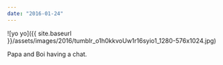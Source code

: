 ```yaml
---
date: "2016-01-24"
---
```


![yo yo]({{ site.baseurl }}/assets/images/2016/tumblr_o1h0kkvoUw1r16syio1_1280-576x1024.jpg)

Papa and Boi having a chat.
